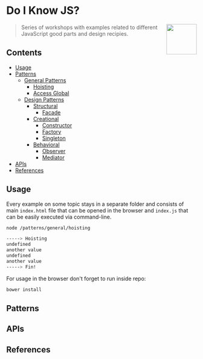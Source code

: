 # Do I Know JS?

> <img src="http://www.w3devcampus.com/wp-content/uploads/logoAndOther/logo_JavaScript.png" width="80" align="right"> Series of workshops with examples related to different JavaScript good parts and design recipies. 

## Contents

- [Usage](#usage)
- [Patterns](#patterns)
    - [General Patterns](#general)
        - [Hoisting]()
        - [Access Global]()
    - [Design Patterns]()
        - [Structural]()
            - [Facade]()
        - [Creational]()
            - [Constructor]()
            - [Factory]()
            - [Singleton]()
        - [Behavioral]()
            - [Observer]()
            - [Mediator]()
- [APIs](#apis)
- [References](#references)

## Usage

Every example on some topic stays in a separate folder and consists of main `index.html` file that can be opened in the browser and `index.js` that can be easily executed via command-line. 

```bash
node /patterns/general/hoisting

-----> Hoisting
undefined
another value
undefined
another value
-----> Fin!
```

For usage in the browser don't forget to run inside repo:

```bash
bower install
```

## Patterns

## APIs

## References


